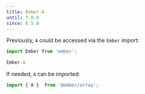 ```yaml
---
title: Ember.A
until: 7.0.0
since: 6.5.0
---
```



Previously, `A` could be accessed via the `Ember` import:
```js
import Ember from 'ember';

Ember.A
```

If needed, `A` can be imported:
```js
import { A }  from '@ember/array';
```
